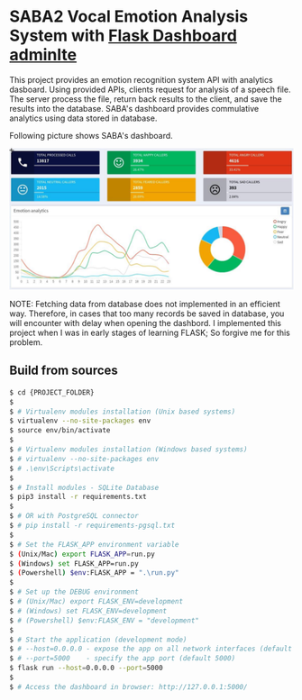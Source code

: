 # SABA2 Vocal Emotion Analysis System with [Flask Dashboard adminlte](https://avicom.ir/admin-dashboards/flask-dashboard-adminlte)

This project provides an emotion recognition system API with analytics dasboard. Using provided APIs, clients request for analysis of a speech file. The server process the file, return back results to the client, and save the results into the database. SABA's dashboard provides commulative analytics using data stored in database. 

Following picture shows SABA's dashboard.

![image](saba.png)

NOTE: Fetching data from database does not implemented in an efficient way. Therefore, in cases that too many records be saved in database, you will encounter with delay when opening the dashbord. I implemented this project when I was in early stages of learning FLASK; So forgive me for this problem.

## Build from sources

```bash
$ cd {PROJECT_FOLDER}
$
$ # Virtualenv modules installation (Unix based systems)
$ virtualenv --no-site-packages env
$ source env/bin/activate
$
$ # Virtualenv modules installation (Windows based systems)
$ # virtualenv --no-site-packages env
$ # .\env\Scripts\activate
$
$ # Install modules - SQLite Database
$ pip3 install -r requirements.txt
$
$ # OR with PostgreSQL connector
$ # pip install -r requirements-pgsql.txt
$
$ # Set the FLASK_APP environment variable
$ (Unix/Mac) export FLASK_APP=run.py
$ (Windows) set FLASK_APP=run.py
$ (Powershell) $env:FLASK_APP = ".\run.py"
$
$ # Set up the DEBUG environment
$ # (Unix/Mac) export FLASK_ENV=development
$ # (Windows) set FLASK_ENV=development
$ # (Powershell) $env:FLASK_ENV = "development"
$
$ # Start the application (development mode)
$ # --host=0.0.0.0 - expose the app on all network interfaces (default 127.0.0.1)
$ # --port=5000    - specify the app port (default 5000)  
$ flask run --host=0.0.0.0 --port=5000
$
$ # Access the dashboard in browser: http://127.0.0.1:5000/
```
